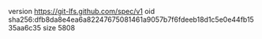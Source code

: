 version https://git-lfs.github.com/spec/v1
oid sha256:dfb8da8e4ea6a82247675081461a9057b7f6fdeeb18d1c5e0e44fb1535aa6c35
size 5808
